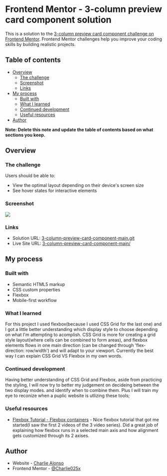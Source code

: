 # Frontend Mentor - 3-column preview card component solution

This is a solution to the [3-column preview card component challenge on Frontend Mentor](https://www.frontendmentor.io/challenges/3column-preview-card-component-pH92eAR2-). Frontend Mentor challenges help you improve your coding skills by building realistic projects. 

## Table of contents

- [Overview](#overview)
  - [The challenge](#the-challenge)
  - [Screenshot](#screenshot)
  - [Links](#links)
- [My process](#my-process)
  - [Built with](#built-with)
  - [What I learned](#what-i-learned)
  - [Continued development](#continued-development)
  - [Useful resources](#useful-resources)
- [Author](#author)

**Note: Delete this note and update the table of contents based on what sections you keep.**

## Overview

### The challenge

Users should be able to:

- View the optimal layout depending on their device's screen size
- See hover states for interactive elements

### Screenshot

![](.3-column-preview-card-component-screenshot.JPG)

### Links

- Solution URL: [3-column-preview-card-component-main.git](https://github.com/Charlie025x/3-column-preview-card-component-main.git)
- Live Site URL: [3-column-preview-card-component-main/](https://charlie025x.github.io/3-column-preview-card-component-main/)

## My process

### Built with

- Semantic HTML5 markup
- CSS custom properties
- Flexbox
- Mobile-first workflow

### What I learned

For this project I used flexbox(because I used CSS Grid for the last one) and I got a little better understanding which display style to choose depending on what I'm attempting to acomplish.  CSS Grid is more for creating a grid style layout(where cells can be combined to form areas), and flexbox elements flows in one main direction (can be changed through 'flex-direction: row/width') and will adapt to your viewport. Currently the best way I can explain CSS Grid VS Flexbox in my own words.

### Continued development

Having better understanding of CSS Grid and Flexbox, aside from practicing the styling, I will now try to better my judgement on decideing between the two display modes. and identify when to combine them. Plus I will train my eye to reconize when a puplic website is utlizing these tools;

### Useful resources

- [Flexbox Tutorial - Flexbox containers](https://youtu.be/hwbqquXww-U) - Nice flexbox tutorial that got me started(I saw the first 2 videos of the 3 video series). Did a great job of explaining how flexbox runs in a selected main axis and how alignment gets customized through its 2 axises.

## Author

- Website - [Charlie Alonso](https://github.com/Charlie025x)
- Frontend Mentor - [@Charlie025x](https://www.frontendmentor.io/profile/Charlie025x)